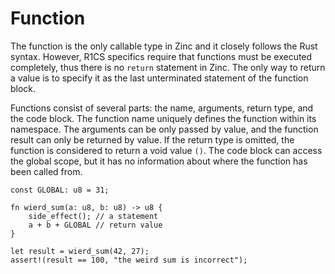 # Function

The function is the only callable type in Zinc and it closely follows the Rust
syntax. However, R1CS specifics require that functions must be executed completely,
thus there is no `return` statement in Zinc. The only way to return a value is
to specify it as the last unterminated statement of the function block.

Functions consist of several parts: the name, arguments, return type, and the
code block. The function name uniquely defines the function within its namespace.
The arguments can be only passed by value, and the function result can only be
returned by value. If the return type is omitted, the function is considered
to return a void value `()`. The code block can access the global scope,
but it has no information about where the function has been called from.

```rust,no_run,noplaypen
const GLOBAL: u8 = 31;

fn wierd_sum(a: u8, b: u8) -> u8 {
    side_effect(); // a statement
    a + b + GLOBAL // return value
}

let result = wierd_sum(42, 27);
assert!(result == 100, "the weird sum is incorrect");
```
